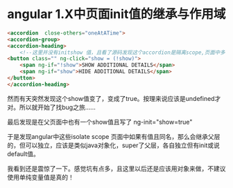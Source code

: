 # angular 1.X中页面init值的继承与作用域

```html
<accordion  close-others="oneAtATime">
<accordion-group>
<accordion-heading>
    <!--这里并没有initshow 值，且看了源码发现这个accordion是隔离scope,页面中多个之间这个show值是相互隔离作用的-->
<button class="" ng-click="show = (!show)">
    <span ng-if="!show">SHOW ADDITIONAL DETAILS</span>
    <span ng-if="show">HIDE ADDITIONAL DETAILS</span>
</button>   
</accordion-heading>
```

然而有天突然发现这个show值变了，变成了true。按理来说应该是undefined才对。所以就开始了找bug之旅……

最后发现是在父页面中也有一个show值且写了 ng-init="show=true"

于是发现angular中这些isolate scope 页面中如果有值且同名，那么会继承父层的，但可以独立，应该是类似java对象化，super了父层，各自独立但有init或说default值。

我看到还是震惊了一下。感觉坑有点多，且这里以后还是应该用对象来做，不建议使用单纯变量值是真的！